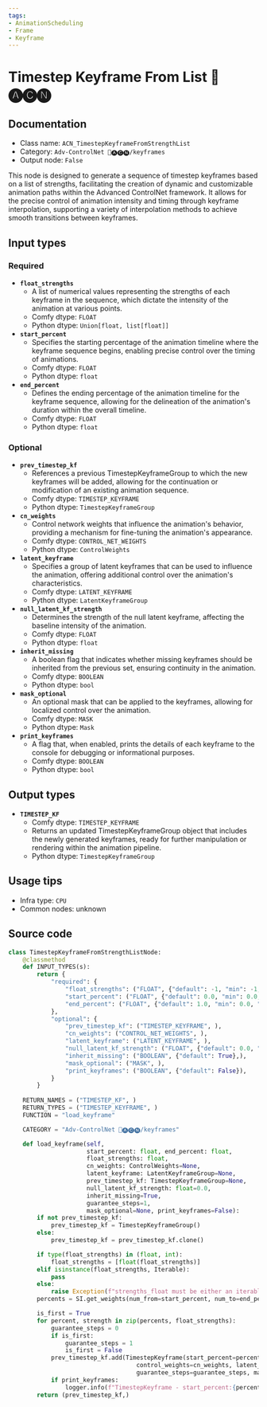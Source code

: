 ```yaml
---
tags:
- AnimationScheduling
- Frame
- Keyframe
---
```


# Timestep Keyframe From List 🛂🅐🅒🅝
## Documentation
- Class name: `ACN_TimestepKeyframeFromStrengthList`
- Category: `Adv-ControlNet 🛂🅐🅒🅝/keyframes`
- Output node: `False`

This node is designed to generate a sequence of timestep keyframes based on a list of strengths, facilitating the creation of dynamic and customizable animation paths within the Advanced ControlNet framework. It allows for the precise control of animation intensity and timing through keyframe interpolation, supporting a variety of interpolation methods to achieve smooth transitions between keyframes.
## Input types
### Required
- **`float_strengths`**
    - A list of numerical values representing the strengths of each keyframe in the sequence, which dictate the intensity of the animation at various points.
    - Comfy dtype: `FLOAT`
    - Python dtype: `Union[float, list[float]]`
- **`start_percent`**
    - Specifies the starting percentage of the animation timeline where the keyframe sequence begins, enabling precise control over the timing of animations.
    - Comfy dtype: `FLOAT`
    - Python dtype: `float`
- **`end_percent`**
    - Defines the ending percentage of the animation timeline for the keyframe sequence, allowing for the delineation of the animation's duration within the overall timeline.
    - Comfy dtype: `FLOAT`
    - Python dtype: `float`
### Optional
- **`prev_timestep_kf`**
    - References a previous TimestepKeyframeGroup to which the new keyframes will be added, allowing for the continuation or modification of an existing animation sequence.
    - Comfy dtype: `TIMESTEP_KEYFRAME`
    - Python dtype: `TimestepKeyframeGroup`
- **`cn_weights`**
    - Control network weights that influence the animation's behavior, providing a mechanism for fine-tuning the animation's appearance.
    - Comfy dtype: `CONTROL_NET_WEIGHTS`
    - Python dtype: `ControlWeights`
- **`latent_keyframe`**
    - Specifies a group of latent keyframes that can be used to influence the animation, offering additional control over the animation's characteristics.
    - Comfy dtype: `LATENT_KEYFRAME`
    - Python dtype: `LatentKeyframeGroup`
- **`null_latent_kf_strength`**
    - Determines the strength of the null latent keyframe, affecting the baseline intensity of the animation.
    - Comfy dtype: `FLOAT`
    - Python dtype: `float`
- **`inherit_missing`**
    - A boolean flag that indicates whether missing keyframes should be inherited from the previous set, ensuring continuity in the animation.
    - Comfy dtype: `BOOLEAN`
    - Python dtype: `bool`
- **`mask_optional`**
    - An optional mask that can be applied to the keyframes, allowing for localized control over the animation.
    - Comfy dtype: `MASK`
    - Python dtype: `Mask`
- **`print_keyframes`**
    - A flag that, when enabled, prints the details of each keyframe to the console for debugging or informational purposes.
    - Comfy dtype: `BOOLEAN`
    - Python dtype: `bool`
## Output types
- **`TIMESTEP_KF`**
    - Comfy dtype: `TIMESTEP_KEYFRAME`
    - Returns an updated TimestepKeyframeGroup object that includes the newly generated keyframes, ready for further manipulation or rendering within the animation pipeline.
    - Python dtype: `TimestepKeyframeGroup`
## Usage tips
- Infra type: `CPU`
- Common nodes: unknown


## Source code
```python
class TimestepKeyframeFromStrengthListNode:
    @classmethod
    def INPUT_TYPES(s):
        return {
            "required": {
                "float_strengths": ("FLOAT", {"default": -1, "min": -1, "step": 0.001, "forceInput": True}),
                "start_percent": ("FLOAT", {"default": 0.0, "min": 0.0, "max": 1.0, "step": 0.001},),
                "end_percent": ("FLOAT", {"default": 1.0, "min": 0.0, "max": 1.0, "step": 0.001}),
            },
            "optional": {
                "prev_timestep_kf": ("TIMESTEP_KEYFRAME", ),
                "cn_weights": ("CONTROL_NET_WEIGHTS", ),
                "latent_keyframe": ("LATENT_KEYFRAME", ),
                "null_latent_kf_strength": ("FLOAT", {"default": 0.0, "min": 0.0, "max": 10.0, "step": 0.001},),
                "inherit_missing": ("BOOLEAN", {"default": True},),
                "mask_optional": ("MASK", ),
                "print_keyframes": ("BOOLEAN", {"default": False}),
            }
        }
    
    RETURN_NAMES = ("TIMESTEP_KF", )
    RETURN_TYPES = ("TIMESTEP_KEYFRAME", )
    FUNCTION = "load_keyframe"

    CATEGORY = "Adv-ControlNet 🛂🅐🅒🅝/keyframes"

    def load_keyframe(self,
                      start_percent: float, end_percent: float,
                      float_strengths: float,
                      cn_weights: ControlWeights=None,
                      latent_keyframe: LatentKeyframeGroup=None,
                      prev_timestep_kf: TimestepKeyframeGroup=None,
                      null_latent_kf_strength: float=0.0,
                      inherit_missing=True,
                      guarantee_steps=1,
                      mask_optional=None, print_keyframes=False):
        if not prev_timestep_kf:
            prev_timestep_kf = TimestepKeyframeGroup()
        else:
            prev_timestep_kf = prev_timestep_kf.clone()

        if type(float_strengths) in (float, int):
            float_strengths = [float(float_strengths)]
        elif isinstance(float_strengths, Iterable):
            pass
        else:
            raise Exception(f"strengths_float must be either an iterable input or a float, but was {type(float_strengths).__repr__}.")
        percents = SI.get_weights(num_from=start_percent, num_to=end_percent, length=len(float_strengths), method=SI.LINEAR)

        is_first = True
        for percent, strength in zip(percents, float_strengths):
            guarantee_steps = 0
            if is_first:
                guarantee_steps = 1
                is_first = False
            prev_timestep_kf.add(TimestepKeyframe(start_percent=percent, strength=strength, null_latent_kf_strength=null_latent_kf_strength,
                                    control_weights=cn_weights, latent_keyframes=latent_keyframe, inherit_missing=inherit_missing,
                                    guarantee_steps=guarantee_steps, mask_hint_orig=mask_optional))
            if print_keyframes:
                logger.info(f"TimestepKeyframe - start_percent:{percent} = {strength}")
        return (prev_timestep_kf,)

```
